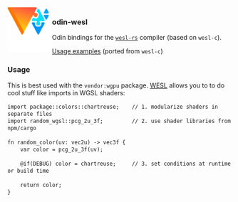 <img align="left" width="0px" height="18px"/>
<img src="https://raw.githubusercontent.com/wgsl-tooling-wg/wesl-spec/main/assets/logo/logo-square-dark.svg" align="left" width="100px" height="100px"/>

<h3>odin-wesl</h3>

Odin bindings for the [`wesl-rs`](https://github.com/wgsl-tooling-wg/wesl-rs) compiler (based on `wesl-c`).

[Usage examples](./examples) (ported from `wesl-c`)

### Usage

This is best used with the `vendor:wgpu` package. [WESL](https://wesl-lang.dev/) allows you to to do cool stuff like imports in WGSL shaders:

```wgsl
import package::colors::chartreuse;    // 1. modularize shaders in separate files
import random_wgsl::pcg_2u_3f;         // 2. use shader libraries from npm/cargo

fn random_color(uv: vec2u) -> vec3f {
    var color = pcg_2u_3f(uv);

    @if(DEBUG) color = chartreuse;     // 3. set conditions at runtime or build time

    return color;
}
```
